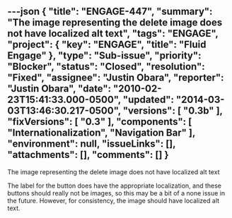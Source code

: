 ---json
{
  "title": "ENGAGE-447",
  "summary": "The image representing the delete image does not have localized alt text",
  "tags": "ENGAGE",
  "project": {
    "key": "ENGAGE",
    "title": "Fluid Engage"
  },
  "type": "Sub-issue",
  "priority": "Blocker",
  "status": "Closed",
  "resolution": "Fixed",
  "assignee": "Justin Obara",
  "reporter": "Justin Obara",
  "date": "2010-02-23T15:41:33.000-0500",
  "updated": "2014-03-03T13:46:30.217-0500",
  "versions": [
    "0.3b"
  ],
  "fixVersions": [
    "0.3"
  ],
  "components": [
    "Internationalization",
    "Navigation Bar"
  ],
  "environment": null,
  "issueLinks": [],
  "attachments": [],
  "comments": []
}
---
The image representing the delete image does not have localized alt text

The label for the button does have the appropriate localization, and  these buttons should really not be images, so this may be a bit of a none issue in the future. However, for consistency, the image should have localized alt text.

        